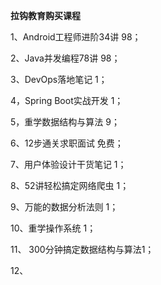 **拉钩教育购买课程**



1、Android工程师进阶34讲   98；

2、Java并发编程78讲  98；

3、DevOps落地笔记  1；

4，Spring Boot实战开发 1；

5，重学数据结构与算法 9；

6、12步通关求职面试  免费；

7、用户体验设计干货笔记 1；

8、52讲轻松搞定网络爬虫 1；

9、万能的数据分析法则 1；

10、重学操作系统 1；

11、 300分钟搞定数据结构与算法1；

12、




